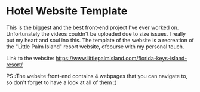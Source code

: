 # Hotel Website Template

This is the biggest and the best  front-end project I've ever worked on. Unfortunately the videos couldn't be uploaded due to size issues. 
I really put my heart and soul ino this. The template of the website is a recreation of the "Little Palm Island" resort website, ofcourse with my personal touch.

Link to the website: https://www.littlepalmisland.com/florida-keys-island-resort/

PS :The website front-end contains 4 webpages that you can navigate to, so don't forget to have a look at all of them :)
